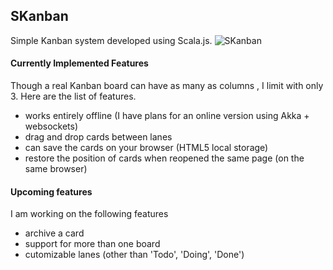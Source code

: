 ## SKanban
Simple Kanban system developed using Scala.js.
![SKanban](https://dl.dropboxusercontent.com/u/10783650/Screenshot%202014-01-12%2021.23.57.png "SKanban")

#### Currently Implemented Features
Though a real Kanban board can have as many as columns , I limit with only 3. Here are the list of 
features.

* works entirely offline (I have plans for an online version using Akka + websockets)
* drag and drop cards between lanes
* can save the cards on your browser (HTML5 local storage)
* restore the position of cards when reopened the same page (on the same browser)

#### Upcoming features
I am working on the following features

* archive a card 
* support for more than one board
* cutomizable lanes (other than 'Todo', 'Doing', 'Done')
